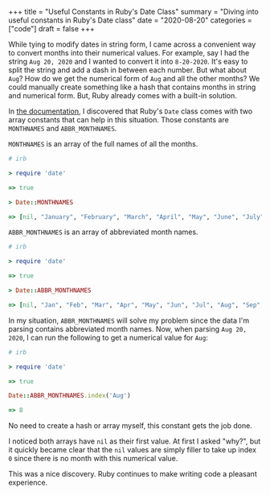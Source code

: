 +++
title = "Useful Constants in Ruby's Date Class"
summary = "Diving into useful constants in Ruby's Date class"
date = "2020-08-20"
categories = ["code"]
draft = false
+++

While tying to modify dates in string form, I came across a convenient way to convert months into their numerical values.
For example, say I had the string `Aug 20, 2020` and I wanted to convert it into `8-20-2020`. 
It's easy to split the string and add a dash in between each number. But what about `Aug`? How do we get the numerical form of `Aug` and all the other months? 
We could manually create something like a hash that contains months in string and numerical form. But, Ruby already comes with a built-in solution.

In [the documentation](https://ruby-doc.org/stdlib-2.7.1/libdoc/date/rdoc/Date.html#Constants), I discovered that Ruby's `Date` class comes with two array constants that can help in this situation. 
Those constants are `MONTHNAMES` and `ABBR_MONTHNAMES`.

`MONTHNAMES` is an array of the full names of all the months.

```ruby
# irb

> require 'date'

=> true

> Date::MONTHNAMES

=> [nil, "January", "February", "March", "April", "May", "June", "July", "August", "September", "October", "November", "December"]
```

`ABBR_MONTHNAMES` is an array of abbreviated month names.

```ruby
# irb

> require 'date'

=> true

> Date::ABBR_MONTHNAMES

=> [nil, "Jan", "Feb", "Mar", "Apr", "May", "Jun", "Jul", "Aug", "Sep", "Oct", "Nov", "Dec"]
```

In my situation, `ABBR_MONTHNAMES` will solve my problem since the data I'm parsing contains abbreviated month names.
Now, when parsing `Aug 20, 2020`, I can run the following to get a numerical value for `Aug`:

```ruby
# irb

> require 'date'

=> true

Date::ABBR_MONTHNAMES.index('Aug')

=> 8
```

No need to create a hash or array myself, this constant gets the job done.

I noticed both arrays have `nil` as their first value. At first I asked "why?", but it quickly became clear that the `nil` values are simply filler to take up index `0` since there is no month with this numerical value.

This was a nice discovery. Ruby continues to make writing code a pleasant experience.
